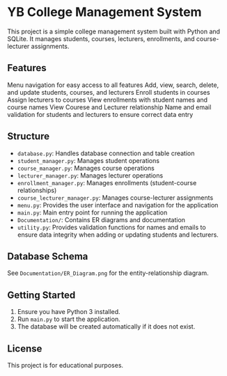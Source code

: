 # YB College Management System

This project is a simple college management system built with Python and SQLite. It manages students, courses, lecturers, enrollments, and course-lecturer assignments.

## Features
 Menu navigation for easy access to all features
 Add, view, search, delete, and update students, courses, and lecturers
 Enroll students in courses
 Assign lecturers to courses
 View enrollments with student names and course names
 View Courese and Lecturer relationship
 Name and email validation for students and lecturers to ensure correct data entry

## Structure
- `database.py`: Handles database connection and table creation
- `student_manager.py`: Manages student operations
- `course_manager.py`: Manages course operations
- `lecturer_manager.py`: Manages lecturer operations
- `enrollment_manager.py`: Manages enrollments (student-course relationships)
- `course_lecturer_manager.py`: Manages course-lecturer assignments
- `menu.py`: Provides the user interface and navigation for the application
- `main.py`: Main entry point for running the application
- `Documentation/`: Contains ER diagrams and documentation
- `utility.py`: Provides validation functions for names and emails to ensure data integrity when adding or updating students and lecturers.


## Database Schema
See `Documentation/ER_Diagram.png` for the entity-relationship diagram.

## Getting Started
1. Ensure you have Python 3 installed.
2. Run `main.py` to start the application.
3. The database will be created automatically if it does not exist.

## License
This project is for educational purposes.

